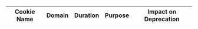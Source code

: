 | Cookie Name | Domain | Duration | Purpose | Impact on Deprecation |
| --- | --- | --- | --- | --- |

